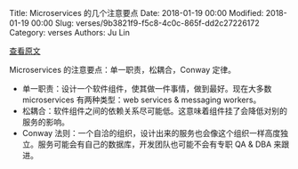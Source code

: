 Title: Microservices 的几个注意要点
Date: 2018-01-19 00:00
Modified: 2018-01-19 00:00
Slug: verses/9b3821f9-f5c8-4c0c-865f-dd2c27226172
Category: verses
Authors: Ju Lin

[查看原文](http://blog.avenuecode.com/microservices101)

Microservices 的注意要点：单一职责，松耦合，Conway 定律。

* 单一职责：设计一个软件组件，使其做一件事情，做到最好。现在大多数 microservices 有两种类型：web services & messaging workers。
* 松耦合：软件组件之间的依赖关系尽可能低。这意味着组件挂了会降低对别的服务的影响。
* Conway 法则：一个自洽的组织，设计出来的服务也会像这个组织一样高度独立。服务可能会有自己的数据库，开发团队也可能不会有专职 QA & DBA 来跟进。
